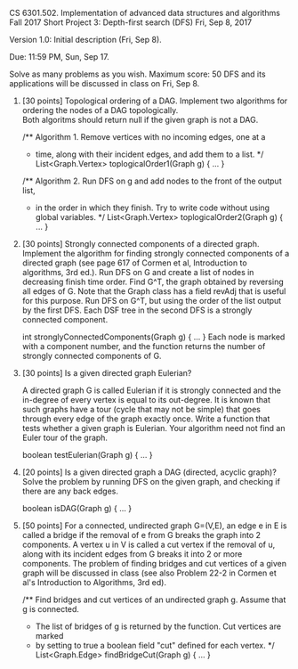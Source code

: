 
CS 6301.502. Implementation of advanced data structures and algorithms
Fall 2017
Short Project 3: Depth-first search (DFS)
Fri, Sep 8, 2017

Version 1.0: Initial description (Fri, Sep 8).

Due: 11:59 PM, Sun, Sep 17.

Solve as many problems as you wish.  Maximum score: 50
DFS and its applications will be discussed in class on Fri, Sep 8.


1. [30 points]
   Topological ordering of a DAG.
   Implement two algorithms for ordering the nodes of a DAG topologically.  
   Both algoritms should return null if the given graph is not a DAG.

   /** Algorithm 1. Remove vertices with no incoming edges, one at a
    *  time, along with their incident edges, and add them to a list.
    */
   List<Graph.Vertex> toplogicalOrder1(Graph g) { ... }

   /** Algorithm 2. Run DFS on g and add nodes to the front of the output list,
    *  in the order in which they finish.  Try to write code without using global variables.
    */
   List<Graph.Vertex> toplogicalOrder2(Graph g) { ... }


2. [30 points]
   Strongly connected components of a directed graph.  Implement the
   algorithm for finding strongly connected components of a directed
   graph (see page 617 of Cormen et al, Introduction to algorithms,
   3rd ed.).  Run DFS on G and create a list of nodes in decreasing
   finish time order.  Find G^T, the graph obtained by reversing all
   edges of G.  Note that the Graph class has a field revAdj that is
   useful for this purpose.  Run DFS on G^T, but using the order of
   the list output by the first DFS.  Each DSF tree in the second DFS
   is a strongly connected component.

   int stronglyConnectedComponents(Graph g) { ... }
   Each node is marked with a component number, and the function returns
   the number of strongly connected components of G.


3. [30 points]
   Is a given directed graph Eulerian?

   A directed graph G is called Eulerian if it is strongly connected
   and the in-degree of every vertex is equal to its out-degree.  It
   is known that such graphs have a tour (cycle that may not be
   simple) that goes through every edge of the graph exactly once.
   Write a function that tests whether a given graph is Eulerian.
   Your algorithm need not find an Euler tour of the graph.

   boolean testEulerian(Graph g) { ... }


4. [20 points]
   Is a given directed graph a DAG (directed, acyclic graph)?
   Solve the problem by running DFS on the given graph, and checking
   if there are any back edges.

   boolean isDAG(Graph g) { ... }


5. [50 points]
   For a connected, undirected graph G=(V,E), an edge e in E is
   called a bridge if the removal of e from G breaks the graph into 2
   components.  A vertex u in V is called a cut vertex if the removal
   of u, along with its incident edges from G breaks it into 2 or more
   components.  The problem of finding bridges and cut vertices of a
   given graph will be discussed in class (see also Problem 22-2 in
   Cormen et al's Introduction to Algorithms, 3rd ed).

   /** Find bridges and cut vertices of an undirected graph g.  Assume that g is connected.
    *  The list of bridges of g is returned by the function.  Cut vertices are marked
    *  by setting to true a boolean field "cut" defined for each vertex.
    */
   List<Graph.Edge> findBridgeCut(Graph g) { ... }
   
